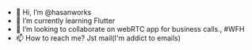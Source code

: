 - 👋 Hi, I’m @hasanworks
- 🌱 I’m currently learning Flutter
- 💞️ I’m looking to collaborate on webRTC app for business calls., #WFH
- 📫 How to reach me? Jst mail(I'm addict to emails)

<!---
hasanworks/hasanworks is a ✨ special ✨ repository because its `README.md` (this file) appears on your GitHub profile.
You can click the Preview link to take a look at your changes.
--->
